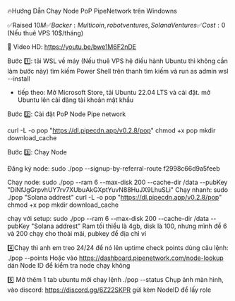 🔥Hướng Dẫn Chạy Node PoP PipeNetwork trên Windowns

✅Raised $10M
✅Backer: Multicoin, robot ventures, Solana Ventures
✅Cost: 0$ (Nếu thuê VPS 10$/tháng)

📱 Video HD: https://youtu.be/bwe1M6F2nDE

Bước 1️⃣: tải WSL về máy (Nếu thuê VPS hệ điều hành Ubuntu thì không cần làm bước này)
tìm kiếm Power Shell trên thanh tìm kiếm và run as admin
wsl --install
- tiếp theo: Mở Microsoft Store, tải Ubuntu 22.04 LTS và cài đặt.
mở Ubuntu lên cài đăng tài khoản mật khẩu

Bước 2️⃣: Cài đặt PoP Node Pipe network

curl -L -o pop "https://dl.pipecdn.app/v0.2.8/pop"
chmod +x pop
mkdir download_cache

Bước 3️⃣: Chạy Node

Đăng ký node:
sudo ./pop --signup-by-referral-route f2998c66d9a5feeb

Chạy node:
sudo ./pop --ram 6 --max-disk 200 --cache-dir /data --pubKey "DiNfJgGrpvhUY7rv7XUbuAkGXptYuvN88HuJX9LhuSLi"
Chạy nhanh: 
sudo ./pop "Solana addrest"
curl -L -o pop "https://dl.pipecdn.app/v0.2.8/pop" chmod +x pop mkdir download_cache

chạy với setup:
sudo ./pop --ram 6 --max-disk 200 --cache-dir /data --pubKey "Solana addrest"
Ram tối thiểu là 4gb, disk là 100, nhưng mình để 6 và 200 chạy cho thoải mái, pubkey để địa chỉ ví 

4️⃣Chạy thì anh em treo 24/24 để nó lên uptime check points dùng câu lệnh:
./pop --points
Hoặc vào https://dashboard.pipenetwork.com/node-lookup dán Node ID để kiểm tra node chạy không

5️⃣  Mở thêm 1 tab ubuntu mới chạy lệnh
./pop --status
Chụp ảnh màn hình, vào discord: https://discord.gg/6Z22SKPR gửi kèm NodeID để lấy role
